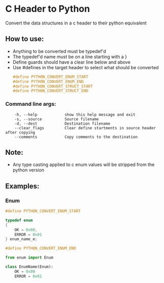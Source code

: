# C Header to Python

Convert the data structures in a c header to their python equivalent

## How to use:
* Anything to be converted must be typedef'd
* The typedef'd name must be on a line starting with a }
* Define guards should have a clear line below and above
* Use #defines in the target header to select what should be converted
    ```c
    #define PYTHON_CONVERT_ENUM_START
    #define PYTHON_CONVERT_ENUM_END
    #define PYTHON_CONVERT_STRUCT_START
    #define PYTHON_CONVERT_STRUCT_END
    ```

### Command line args:
```
    -h, --help            show this help message and exit
    -s, --source          Source filename
    -d, --dest            Destination filename
    --clear_flags         Clear define startments in source header after copying
    --comments            Copy comments to the destination
```
## Note:
* Any type casting applied to c enum values will be stripped from the python version

## Examples:
### Enum

``` c
#define PYTHON_CONVERT_ENUM_START

typedef enum
{
    OK = 0x00,
    ERROR = 0x01
} enum_name_e;

#define PYTHON_CONVERT_ENUM_END
```

```python
from enum import Enum

class EnumName(Enum):
    OK = 0x00
    ERROR = 0x01
```